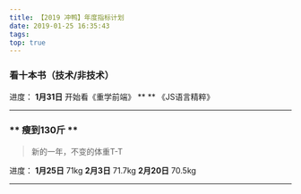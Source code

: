 ```yaml
---
title: 【2019 冲鸭】年度指标计划
date: 2019-01-25 16:35:43
tags:
top: true
---
```


### **看十本书（技术/非技术）**
进度：
**1月31日** 开始看《重学前端》
** ** 《JS语言精粹》

---


### ** 瘦到130斤 **
>新的一年，不变的体重T-T

进度：
**1月25日** 71kg
**2月3日**  71.7kg
**2月20日** 70.5kg

---